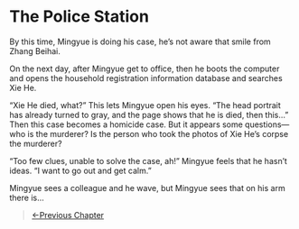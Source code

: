 # The Police Station

By this time, Mingyue is doing his case, he’s not aware that smile from Zhang Beihai.

On the next day, after Mingyue get to office, then he boots the computer and opens the household registration information database and searches Xie He.

“Xie He died, what?” This lets Mingyue open his eyes. “The head portrait has already turned to gray, and the page shows that he is died, then this…” Then this case becomes a homicide case. But it appears some questions—who is the murderer? Is the person who took the photos of Xie He’s corpse the murderer?

“Too few clues, unable to solve the case, ah!” Mingyue feels that he hasn’t ideas. “I want to go out and get calm.”

Mingyue sees a colleague and he wave, but Mingyue sees that on his arm there is…

> [←Previous Chapter](/detective/part3/chapter2.md)
